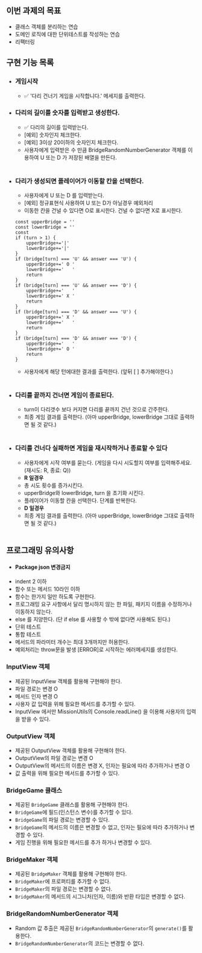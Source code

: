 <!-- prettier-ignore-start -->

## 이번 과제의 목표
- 클래스 객체를 분리하는 연습
- 도메인 로직에 대한 단위테스트를 작성하는 연습
- 리팩터링

## 구현 기능 목록

- ### 게임시작
    - ✅ '다리 건너기 게임을 시작합니다.' 메세지를 출력한다.
- ### 다리의 길이를 숫자를 입력받고 생성한다.
    - ✅ 다리의 길이를 입력받는다.
    - [예외] 숫자인지 체크한다.
    - [예외] 3이상 20이하의 숫자인지 체크한다.
    - 사용자에게 입력받은 수 만큼 BridgeRandomNumberGenerator 객체를 이용하여 U 또는 D 가 저장된 배열을 만든다. 
<br/> <br/>
- ### 다리가 생성되면 플레이어가 이동할 칸을 선택한다.
    - 사용자에게 U 또는 D 를 입력받는다.
    - [예외] 정규표현식 사용하여 U 또는 D가 아닐경우 예외처리
    - 이동한 칸을 건널 수 있다면 O로 표시한다. 건널 수 없다면 X로 표시한다.
    ```
    const upperBridge = ''
    const lowerBridge = ''
    const 
    if (turn > 1) {
        upperBridge+='|'
        lowerBridge+='|'
    }
    if (bridge[turn] === 'U' && answer === 'U') {
        upperBridge+=' O '
        lowerBridge+='   '
        return 
    }
    if (bridge[turn] === 'U' && answer === 'D') {
        upperBridge+='   '
        lowerBridge+=' X '
        return 
    }
    if (bridge[turn] === 'D' && answer === 'U') {
        upperBridge+=' X '
        lowerBridge+='   '
        return 
    }
    if (bridge[turn] === 'D' && answer === 'D') {
        upperBridge+='   '
        lowerBridge+=' O '
        return 
    }
    
    ```
    - 사용자에게 해당 턴에대한 결과를 출력한다. (앞뒤 [ ] 추가해야한다.)
<br/> <br/>
- ### 다리를 끝까지 건너면 게임이 종료된다.
    - turn이 다리갯수 보다 커지면 다리를 끝까지 건넌 것으로 간주한다.
    - 최종 게임 결과를 출력한다. (아마 upperBridge, lowerBridge 그대로 출력하면 될 것 같다.)
<br/> <br/>
- ### 다리를 건너다 실패하면 게임을 재시작하거나 종료할 수 있다
    - 사용자에게 시작 여부를 묻는다. (게임을 다시 시도할지 여부를 입력해주세요. (재시도: R, 종료: Q))
    - **R 일경우** 
    - 총 시도 횟수를 증가시킨다.
    - upperBridge와 lowerBridge, turn 을 초기화 시킨다.
    - 플레이어가 이동할 칸을 선택한다. 단계를 반복한다.
    - **D 일경우**
    - 최종 게임 결과를 출력한다. (아마 upperBridge, lowerBridge 그대로 출력하면 될 것 같다.)
<br/> <br/>


## 프로그래밍 유의사항
  - #### Package json 변경금지
  - indent 2 이하
  - 함수 또는 메서드 10라인 이하
  - 함수는 한가지 일만 하도록 구현한다.
  - 프로그래밍 요구 사항에서 달리 명시하지 않는 한 파일, 패키지 이름을 수정하거나 이동하지 않는다.
  - else 를 지양한다. (단 if else 를 사용할 수 밖에 없다면 사용해도 된다.)
  - 단위 테스트
  - 통합 테스트
  - 메서드의 파라미터 개수는 최대 3개까지만 허용한다.
  - 예외처리는 throw문을 발생 [ERROR]로 시작하는 에러메세지를 생성한다.

### InputView 객체
- 제공된 InputView 객체를 활용해 구현해야 한다.
- 파일 경로는 변경 O
- 메서드 인자 변경 O
- 사용자 값 입력을 위해 필요한 메서드를 추가할 수 있다.
- InputView 에서만 MissionUtils의 Console.readLine() 을 이용해 사용자의 입력을 받을 수 있다.

### OutputView 객체
- 제공된 OutputView 객체를 활용해 구현해야 한다.
- OutputView의 파일 경로는 변경 O
- OutputView의 메서드의 이름은 변경 X, 인자는 필요에 따라 추가하거나 변경 O
- 값 출력을 위해 필요한 메서드를 추가할 수 있다.

### BridgeGame 클래스

- 제공된 `BridgeGame` 클래스를 활용해 구현해야 한다.
- `BridgeGame`에 필드(인스턴스 변수)를 추가할 수 있다.
- `BridgeGame`의 파일 경로는 변경할 수 있다.
- `BridgeGame`의 메서드의 이름은 변경할 수 없고, 인자는 필요에 따라 추가하거나 변경할 수 있다.
- 게임 진행을 위해 필요한 메서드를 추가 하거나 변경할 수 있다.

### BridgeMaker 객체

- 제공된 `BridgeMaker` 객체를 활용해 구현해야 한다.
- `BridgeMaker`에 프로퍼티를 추가할 수 없다.
- `BridgeMaker`의 파일 경로는 변경할 수 없다.
- `BridgeMaker`의 메서드의 시그니처(인자, 이름)와 반환 타입은 변경할 수 없다.

### BridgeRandomNumberGenerator 객체

- Random 값 추출은 제공된 `BridgeRandomNumberGenerator`의 `generate()`를 활용한다.
- `BridgeRandomNumberGenerator`의 코드는 변경할 수 없다.

<!-- prettier-ignore-end -->
